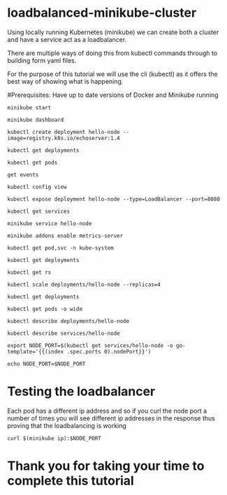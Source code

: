 # loadbalanced-minikube-cluster

Using locally running Kubernetes (minikube) we can create both a cluster and have a service act as a loadbalancer.

There are multiple ways of doing this from kubectl commands through to building form yaml files.

For the purpose of this tutorial we will use the cli (kubectl) as it offers the best way of showing what is happening.

#Prerequisites: Have up to date versions of Docker and Minikube running


```
minikube start
```

```
minikube dashboard
```

```
kubectl create deployment hello-node --image=registry.k8s.io/echoserver:1.4
```

```
kubectl get deployments
```

```
kubectl get pods
```

```
get events
```

```
kubectl config view
```

```
kubectl expose deployment hello-node --type=LoadBalancer --port=8080
```

```
kubectl get services
```

```
minikube service hello-node
```

```
minikube addons enable metrics-server
```

```
kubectl get pod,svc -n kube-system
```

```
kubectl get deployments
```

```
kubectl get rs
```

```
kubectl scale deployments/hello-node --replicas=4
```

```
kubectl get deployments 
```

```
kubectl get pods -o wide
```

```
kubectl describe deployments/hello-node
```

```
kubectl describe services/hello-node
```

```
export NODE_PORT=$(kubectl get services/hello-node -o go-template='{{(index .spec.ports 0).nodePort}}')
```

```
echo NODE_PORT=$NODE_PORT
```

# Testing the loadbalancer

Each pod has a different ip address and so if you curl the node port a number of times you will see different ip addresses in the response thus proving that the loadbalancing is working
```
curl $(minikube ip):$NODE_PORT
```


# Thank you for taking your time to complete this tutorial
